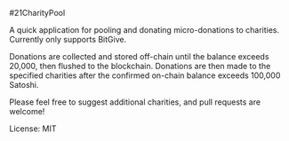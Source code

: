#21CharityPool

A quick application for pooling and donating micro-donations to charities. Currently only supports BitGive.

Donations are collected and stored off-chain until the balance exceeds 20,000, then flushed to the blockchain. Donations are then made to the specified charities after the confirmed on-chain balance exceeds 100,000 Satoshi.

Please feel free to suggest additional charities, and pull requests are welcome!

License: MIT
